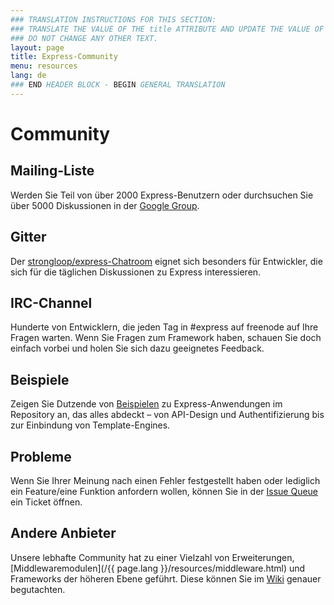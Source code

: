 ```yaml
---
### TRANSLATION INSTRUCTIONS FOR THIS SECTION:
### TRANSLATE THE VALUE OF THE title ATTRIBUTE AND UPDATE THE VALUE OF THE lang ATTRIBUTE.
### DO NOT CHANGE ANY OTHER TEXT.
layout: page
title: Express-Community
menu: resources
lang: de
### END HEADER BLOCK - BEGIN GENERAL TRANSLATION
---
```


# Community

## Mailing-Liste

Werden Sie Teil von über 2000 Express-Benutzern oder durchsuchen Sie über 5000
Diskussionen in der [Google Group](https://groups.google.com/group/express-js).

## Gitter

Der [strongloop/express-Chatroom](https://gitter.im/strongloop/express) eignet sich besonders für Entwickler, die sich für die täglichen Diskussionen zu Express interessieren.

## IRC-Channel

Hunderte von Entwicklern, die jeden Tag in #express auf freenode auf Ihre Fragen warten. Wenn Sie Fragen zum Framework haben, schauen Sie doch einfach vorbei und holen Sie sich dazu geeignetes Feedback.

## Beispiele

Zeigen Sie Dutzende von [Beispielen](https://github.com/strongloop/express/tree/master/examples) zu Express-Anwendungen im Repository an, das alles abdeckt – von API-Design und Authentifizierung bis zur Einbindung von Template-Engines.

## Probleme

Wenn Sie Ihrer Meinung nach einen Fehler festgestellt haben oder lediglich ein Feature/eine Funktion anfordern wollen, können Sie in der [Issue Queue](https://github.com/strongloop/express/issues) ein Ticket öffnen.

## Andere Anbieter

Unsere lebhafte Community hat zu einer Vielzahl von Erweiterungen, [Middlewaremodulen](/{{ page.lang }}/resources/middleware.html) und Frameworks der höheren Ebene geführt. Diese können Sie im
[Wiki](https://github.com/strongloop/express/wiki) genauer begutachten.

